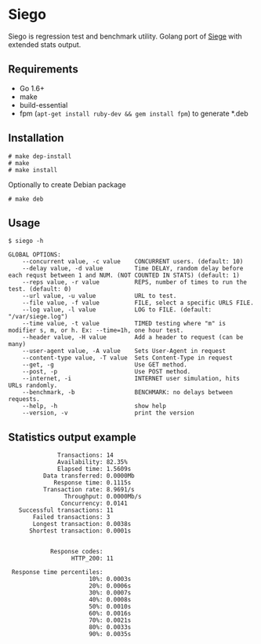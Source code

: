 Siego
=====

Siego is regression test and benchmark utility. Golang port of [Siege](https://github.com/JoeDog/siege) with extended stats output.

## Requirements

 * Go 1.6+
 * make
 * build-essential
 * fpm (`apt-get install ruby-dev && gem install fpm`) to generate *.deb

## Installation

    # make dep-install
	# make
	# make install

Optionally to create Debian package

	# make deb
	
## Usage

    $ siego -h

    GLOBAL OPTIONS:
        --concurrent value, -c value    CONCURRENT users. (default: 10)
        --delay value, -d value         Time DELAY, random delay before each requst between 1 and NUM. (NOT COUNTED IN STATS) (default: 1)
        --reps value, -r value          REPS, number of times to run the test. (default: 0)
        --url value, -u value           URL to test.
        --file value, -f value          FILE, select a specific URLS FILE.
        --log value, -l value           LOG to FILE. (default: "/var/siege.log")
        --time value, -t value          TIMED testing where "m" is modifier s, m, or h. Ex: --time=1h, one hour test.
        --header value, -H value        Add a header to request (can be many)
        --user-agent value, -A value    Sets User-Agent in request
        --content-type value, -T value  Sets Content-Type in request
        --get, -g                       Use GET method.
        --post, -p                      Use POST method.
        --internet, -i                  INTERNET user simulation, hits URLs randomly.
        --benchmark, -b                 BENCHMARK: no delays between requests.
        --help, -h                      show help
        --version, -v                   print the version
	
## Statistics output example

                  Transactions: 14
                  Availability: 82.35%
                  Elapsed time: 1.5609s
              Data transferred: 0.0000Mb
                 Response time: 0.1115s
              Transaction rate: 8.9691/s
                    Throughput: 0.0000Mb/s
                   Concurrency: 0.0141
       Successful transactions: 11
           Failed transactions: 3
           Longest transaction: 0.0038s
          Shortest transaction: 0.0001s


                Response codes: 
                      HTTP_200: 11

     Response time percentiles: 
                           10%: 0.0003s
                           20%: 0.0006s
                           30%: 0.0007s
                           40%: 0.0008s
                           50%: 0.0010s
                           60%: 0.0016s
                           70%: 0.0021s
                           80%: 0.0033s
                           90%: 0.0035s